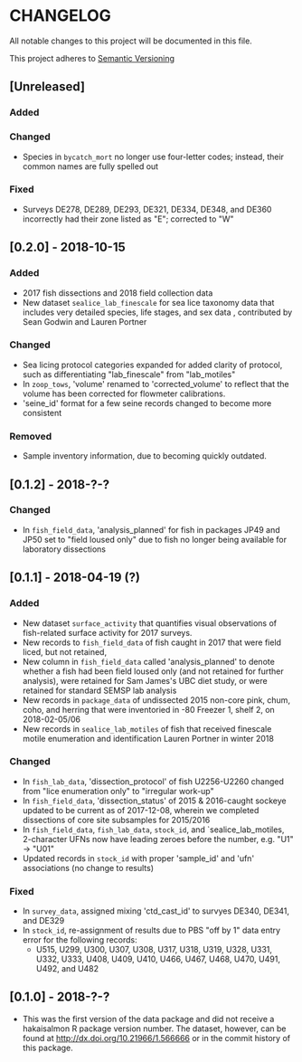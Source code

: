 # CHANGELOG
All notable changes to this project will be documented in this file.

This project adheres to [Semantic Versioning](https://semver.org/spec/v2.0.0.html)

## [Unreleased]
### Added


### Changed
- Species in `bycatch_mort` no longer use four-letter codes; instead, their common names are fully spelled out 

### Fixed
- Surveys DE278, DE289, DE293, DE321, DE334, DE348, and DE360 incorrectly had their zone listed as "E"; corrected to "W"


## [0.2.0] - 2018-10-15
### Added
- 2017 fish dissections and 2018 field collection data
- New dataset `sealice_lab_finescale` for sea lice taxonomy data that includes very detailed species, life stages, and sex data , contributed by Sean Godwin and Lauren Portner

### Changed
- Sea licing protocol categories expanded for added clarity of protocol, such as differentiating "lab_finescale" from "lab_motiles"
- In `zoop_tows`, 'volume' renamed to 'corrected_volume' to reflect that the volume has been corrected for flowmeter calibrations.
- 'seine_id' format for a few seine records changed to become more consistent

### Removed
- Sample inventory information, due to becoming quickly outdated.


## [0.1.2] - 2018-?-?
### Changed
- In `fish_field_data`, 'analysis_planned' for fish in packages JP49 and JP50 set to "field loused only" due to fish no longer being available for laboratory dissections


## [0.1.1] - 2018-04-19 (?)
### Added
- New dataset `surface_activity` that quantifies visual observations of fish-related surface activity for 2017 surveys.
- New records to `fish_field_data` of fish caught in 2017 that were field liced, but not retained, 
- New column in `fish_field_data` called 'analysis_planned' to denote whether a fish had been field loused only (and not retained for further analysis), were retained for Sam James's UBC diet study, or were retained for standard SEMSP lab analysis
- New records in `package_data` of undissected 2015 non-core pink, chum, coho, and herring that were inventoried in -80 Freezer 1, shelf 2, on 2018-02-05/06
- New records in `sealice_lab_motiles` of fish that received finescale motile enumeration and identification Lauren Portner in winter 2018

### Changed
- In `fish_lab_data`, 'dissection_protocol' of fish U2256-U2260 changed from "lice enumeration only" to "irregular work-up"
- In `fish_field_data`, 'dissection_status' of 2015 & 2016-caught sockeye updated to be current as of 2017-12-08, wherein we completed dissections of core site subsamples for 2015/2016
- In `fish_field_data`, `fish_lab_data`, `stock_id`, and `sealice_lab_motiles, 2-character UFNs now have leading zeroes before the number, e.g. "U1" -> "U01"
- Updated records in `stock_id` with proper 'sample_id' and 'ufn' associations (no change to results)

### Fixed
- In `survey_data`, assigned mixing 'ctd_cast_id' to survyes DE340, DE341, and DE329
- In `stock_id`, re-assignment of results due to PBS "off by 1" data entry error for the following records:
  - U515, U299, U300, U307, U308, U317, U318, U319, U328, U331, U332, U333, U408, U409, U410, U466, U467, U468, U470, U491, U492, and U482


## [0.1.0] - 2018-?-?
- This was the first version of the data package and did not receive a hakaisalmon R package version number. The dataset, however, can be found at http://dx.doi.org/10.21966/1.566666 or in the commit history of this package.
